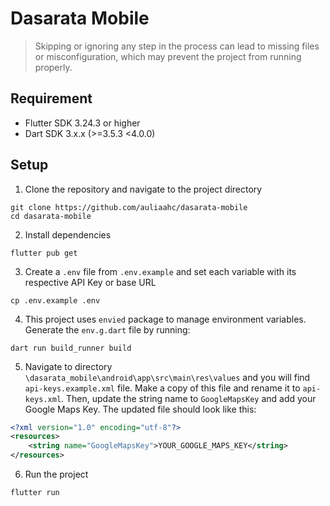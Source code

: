 # Dasarata Mobile

> Skipping or ignoring any step in the process can lead to missing files or misconfiguration, which may prevent the project from running properly.

## Requirement

- Flutter SDK 3.24.3 or higher
- Dart SDK 3.x.x (>=3.5.3 <4.0.0)

## Setup

1. Clone the repository and navigate to the project directory

```shell
git clone https://github.com/auliaahc/dasarata-mobile
cd dasarata-mobile
```

2. Install dependencies

```shell
flutter pub get
```

3. Create a `.env` file from `.env.example` and set each variable with its respective API Key or base URL

```shell
cp .env.example .env
```

4. This project uses `envied` package to manage environment variables. Generate the `env.g.dart` file by running:

```shell
dart run build_runner build
```

5. Navigate to directory `\dasarata_mobile\android\app\src\main\res\values` and you will find `api-keys.example.xml` file. Make a copy of this file and rename it to `api-keys.xml`. Then, update the string name to `GoogleMapsKey` and add your Google Maps Key. The updated file should look like this:

```xml
<?xml version="1.0" encoding="utf-8"?>
<resources>
    <string name="GoogleMapsKey">YOUR_GOOGLE_MAPS_KEY</string>
</resources>
```

6. Run the project

```shell
flutter run
```
